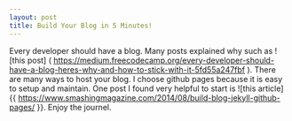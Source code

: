```yaml
---
layout: post
title: Build Your Blog in 5 Minutes!
---
```


Every developer should have a blog. Many posts explained why such as ![this post] ( https://medium.freecodecamp.org/every-developer-should-have-a-blog-heres-why-and-how-to-stick-with-it-5fd55a247fbf ). There are many ways to host your blog. I choose github pages because it is easy to setup and maintain. One post I found very helpful to start is ![this article] {{ https://www.smashingmagazine.com/2014/08/build-blog-jekyll-github-pages/ }}. Enjoy the journel.



